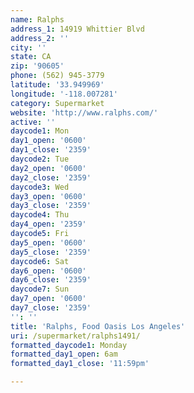 ```yaml
---
name: Ralphs
address_1: 14919 Whittier Blvd
address_2: ''
city: ''
state: CA
zip: '90605'
phone: (562) 945-3779
latitude: '33.949969'
longitude: '-118.007281'
category: Supermarket
website: 'http://www.ralphs.com/'
active: ''
daycode1: Mon
day1_open: '0600'
day1_close: '2359'
daycode2: Tue
day2_open: '0600'
day2_close: '2359'
daycode3: Wed
day3_open: '0600'
day3_close: '2359'
daycode4: Thu
day4_open: '2359'
daycode5: Fri
day5_open: '0600'
day5_close: '2359'
daycode6: Sat
day6_open: '0600'
day6_close: '2359'
daycode7: Sun
day7_open: '0600'
day7_close: '2359'
'': ''
title: 'Ralphs, Food Oasis Los Angeles'
uri: /supermarket/ralphs1491/
formatted_daycode1: Monday
formatted_day1_open: 6am
formatted_day1_close: '11:59pm'

---
```

